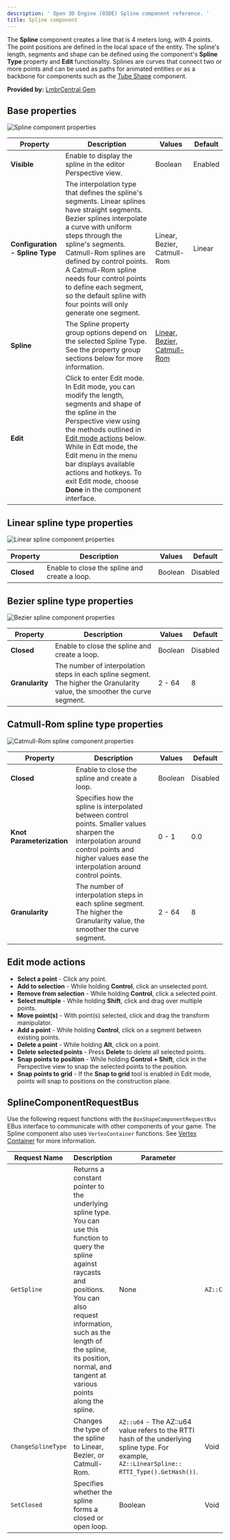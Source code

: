 ```yaml
---
description: ' Open 3D Engine (O3DE) Spline component reference. '
title: Spline component
---
```


The **Spline** component creates a line that is 4 meters long, with 4 points. The point positions are defined in the local space of the entity. The spline's length, segments and shape can be defined using the component's **Spline Type** property and **Edit** functionality. Splines are curves that connect two or more points and can be used as paths for animated entities or as a backbone for components such as the [Tube Shape](/docs/user-guide/features/components/reference/shape/tube-shape.md) component.

**Provided by:** [LmbrCentral Gem](/docs/user-guide/features/gems/reference/lmbr-central.md)

## Base properties ##

![Spline component properties](/images/user-guide/features/components/reference/shape/spline-component-ui-01.png)

| Property | Description | Values | Default |
|-|-|-|-|
| **Visible** | Enable to display the spline in the editor Perspective view. | Boolean | Enabled |
| **Configuration - Spline Type** | The interpolation type that defines the spline's segments. Linear splines have straight segments. Bezier splines interpolate a curve with uniform steps through the spline's segments. Catmull-Rom splines are defined by control points. A Catmull-Rom spline needs four control points to define each segment, so the default spline with four points will only generate one segment.  | Linear, Bezier, Catmull-Rom | Linear |
| **Spline** | The Spline property group options depend on the selected Spline Type. See the property group sections below for more information. | [Linear,](#linear-spline-type-properties) [Bezier,](#bezier-spline-type-properties) [Catmull-Rom](#catmull-rom-spline-type-properties) |  |
| **Edit** | Click to enter Edit mode. In Edit mode, you can modify the length, segments and shape of the spline in the Perspective view using the methods outlined in [Edit mode actions](#edit-mode-actions) below. While in Edt mode, the Edit menu in the menu bar displays available actions and hotkeys. To exit Edit mode, choose **Done** in the component interface. |  |  |

## Linear spline type properties ##

![Linear spline component properties](/images/user-guide/features/components/reference/shape/spline-component-ui-02.png)

| Property | Description | Values | Default |
|-|-|-|-|
| **Closed** | Enable to close the spline and create a loop. | Boolean | Disabled |

## Bezier spline type properties ##

![Bezier spline component properties](/images/user-guide/features/components/reference/shape/spline-component-ui-03.png)

| Property | Description | Values | Default |
|-|-|-|-|
| **Closed** | Enable to close the spline and create a loop. | Boolean | Disabled |
| **Granularity** | The number of interpolation steps in each spline segment. The higher the Granularity value, the smoother the curve segment. | 2 - 64 | 8 |

## Catmull-Rom spline type properties ##

![Catmull-Rom spline component properties](/images/user-guide/features/components/reference/shape/spline-component-ui-04.png)

| Property | Description | Values | Default |
|-|-|-|-|
| **Closed** | Enable to close the spline and create a loop. | Boolean | Disabled |
| **Knot Parameterization** | Specifies how the spline is interpolated between control points. Smaller values sharpen the interpolation around control points and higher values ease the interpolation around control points. | 0 - 1 | 0.0 |
| **Granularity** | The number of interpolation steps in each spline segment. The higher the Granularity value, the smoother the curve segment. | 2 - 64 | 8 |

## Edit mode actions ##

* **Select a point** - Click any point.
* **Add to selection** - While holding **Control**, click an unselected point.
* **Remove from selection** - While holding **Control**, click a selected point.
* **Select multiple** - While holding **Shift**, click and drag over multiple points.
* **Move point(s)** - With point(s) selected, click and drag the transform manipulator.
* **Add a point** - While holding **Control**, click on a segment between existing points.
* **Delete a point** - While holding **Alt**, click on a point.
* **Delete selected points** - Press **Delete** to delete all selected points.
* **Snap points to position** - While holding **Control + Shift**, click in the Perspective view to snap the selected points to the position.
* **Snap points to grid** - If the **Snap to grid** tool is enabled in Edit mode, points will snap to positions on the construction plane.

## SplineComponentRequestBus ##

Use the following request functions with the `BoxShapeComponentRequestBus` EBus interface to communicate with other components of your game. The Spline component also uses `VertexContainer` functions. See [Vertex Container](/docs/user-guide/features/components/reference/shape/vertex-container.md) for more information.

| Request Name | Description | Parameter | Return | Scriptable |
|-|-|-|-|-|
| `GetSpline` | Returns a constant pointer to the underlying spline type. You can use this function to query the spline against raycasts and positions. You can also request information, such as the length of the spline, its position, normal, and tangent at various points along the spline. | None | `AZ::ConstSplinePtr` | Yes |
| `ChangeSplineType` | Changes the type of the spline to Linear, Bezier, or Catmull-Rom. | `AZ::u64` - The AZ::u64 value refers to the RTTI hash of the underlying spline type. For example, `AZ::LinearSpline:: RTTI_Type().GetHash())`. | Void | Yes |
| `SetClosed` | Specifies whether the spline forms a closed or open loop. | Boolean | Void | Yes |
